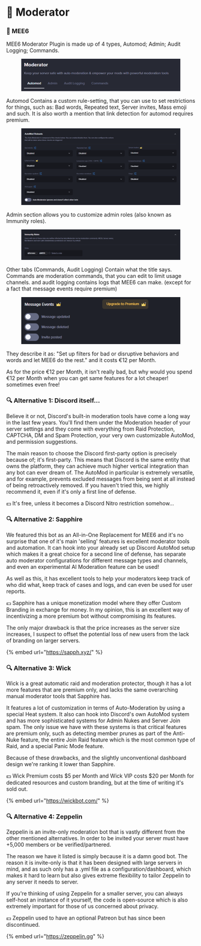 # 👑 Moderator

### 👑 MEE6

MEE6 Moderator Plugin is made up of 4 types, Automod; Admin; Audit Logging; Commands.

<figure><img src="../../.gitbook/assets/image (2) (1) (1) (1).png" alt=""><figcaption></figcaption></figure>

Automod Contains a custom rule-setting, that you can use to set restrictions for things, such as: Bad words, Repeated text, Server invites, Mass emoji and such. It is also worth a mention that link detection for automod requires premium.

<figure><img src="../../.gitbook/assets/image (1) (1) (1) (1) (1) (1) (1) (1).png" alt=""><figcaption></figcaption></figure>

Admin section allows you to customize admin roles (also known as Immunity roles).

<figure><img src="../../.gitbook/assets/image (2) (1) (1) (1) (1).png" alt=""><figcaption></figcaption></figure>

Other tabs (Commands, Audit Logging) Contain what the title says. Commands are moderation commands, that you can edit to limit usage channels. and audit logging contains logs that MEE6 can make. (except for a fact that message events require premium)

<figure><img src="../../.gitbook/assets/image (3).png" alt=""><figcaption></figcaption></figure>

They describe it as: "Set up filters for bad or disruptive behaviors and words and let MEE6 do the rest." and it costs €12 per Month.

As for the price €12 per Month, it isn't really bad, but why would you spend €12 per Month when you can get same features for a lot cheaper! sometimes even free!

### 🔍 Alternative 1: Discord itself...

Believe it or not, Discord's built-in moderation tools have come a long way in the last few years. You'll find them under the Moderation header of your server settings and they come with everything from Raid Protection, CAPTCHA, DM and Spam Protection, your very own customizable AutoMod, and permission suggestions.

The main reason to choose the Discord first-party option is precisely because of; it's first-party. This means that Discord is the same entity that owns the platform, they can achieve much higher vertical integration than any bot can ever dream of. The AutoMod in particular is extremely versatile, and for example, prevents excluded messages from being sent at all instead of being retroactively removed. If you haven't tried this, we highly recommend it, even if it's only a first line of defense.

💵 It's free, unless it becomes a Discord Nitro restriction somehow...

### 🔍 Alternative 2: Sapphire

We featured this bot as an All-in-One Replacement for MEE6 and it's no surprise that one of it's main 'selling' features is excellent moderator tools and automation. It can hook into your already set up Discord AutoMod setup which makes it a great choice for a second line of defense, has separate auto moderator configurations for different message types and channels, and even an experimental AI Moderation feature can be used!

As well as this, it has excellent tools to help your moderators keep track of who did what, keep track of cases and logs, and can even be used for user reports.

💵 Sapphire has a unique monetization model where they offer Custom Branding in exchange for money. In my opinion, this is an excellent way of incentivizing a more premium bot without compromising its features.

The only major drawback is that the price increases as the server size increases, I suspect to offset the potential loss of new users from the lack of branding on larger servers.

{% embed url="https://sapph.xyz/" %}

### 🔍 Alternative 3: Wick

Wick is a great automatic raid and moderation protector, though it has a lot more features that are premium only, and lacks the same overarching manual moderator tools that Sapphire has.

It features a lot of customization in terms of Auto-Moderation by using a special Heat system. It also can hook into Discord's own AutoMod system and has more sophisticated systems for Admin Nukes and Server Join spam. The only issue we have with these systems is that critical features are premium only, such as detecting member prunes as part of the Anti-Nuke feature, the entire Join Raid feature which is the most common type of Raid, and a special Panic Mode feature.

Because of these drawbacks, and the slightly unconventional dashboard design we're ranking it lower than Sapphire.

💵 Wick Premium costs $5 per Month and Wick VIP costs $20 per Month for dedicated resources and custom branding, but at the time of writing it's sold out.

{% embed url="https://wickbot.com/" %}

### 🔍 Alternative 4: Zeppelin

Zeppelin is an invite-only moderation bot that is vastly different from the other mentioned alternatives. In order to be invited your server must have +5,000 members or be verified/partnered.

The reason we have it listed is simply because it is a damn good bot. The reason it is invite-only is that it has been designed with large servers in mind, and as such only has a .yml file as a configuration/dashboard, which makes it hard to learn but also gives extreme flexibility to tailor Zeppelin to any server it needs to server.

If you're thinking of using Zeppelin for a smaller server, you can always self-host an instance of it yourself, the code is open-source which is also extremely important for those of us concerned about privacy.

💵 Zeppelin used to have an optional Patreon but has since been discontinued.

{% embed url="https://zeppelin.gg" %}
